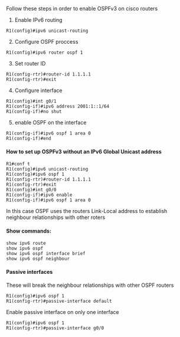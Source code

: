 Follow these steps in order to enable OSPFv3 on cisco routers
1. Enable IPv6 routing
```cisco
R1(config)#ipv6 unicast-routing
```
2. Configure OSPF proccess
```cisco
R1(config)#ipv6 router ospf 1
```
3. Set router ID
```
R1(config-rtr)#router-id 1.1.1.1
R1(config-rtr)#exit
```
4. Configure interface
```cisco
R1(config)#int g0/1
R1(config-if)#ipv6 address 2001:1::1/64
R1(config-if)#no shut
```
5. enable OSPF on the interface
```cisco
R1(config-if)#ipv6 ospf 1 area 0
R1(config-if)#end
```


#### How to set up OSPFv3 without an IPv6 Global Unicast address
```cisco
R1#conf t
R1(config)#ipv6 unicast-routing
R1(config)#ipv6 ospf 1
R1(config-rtr)#router-id 1.1.1.1
R1(config-rtr)#exit
R1(config)#int g0/0
R1(config-if)#ipv6 enable
R1(config-if)#ipv6 ospf 1 area 0
```
In this case OSPF uses the routers Link-Local address to establish neighbour relationships with other roters


#### Show commands:
```cisco
show ipv6 route
show ipv6 ospf
show ipv6 ospf interface brief
show ipv6 ospf neighbour
```

#### Passive interfaces
These will break the neighbour relationships with other OSPF routers
```
R1(config)#ipv6 ospf 1
R1(config-rtr)#passive-interface default
```
Enable passive interface on only one interface
```
R1(config)#ipv6 ospf 1
R1(config-rtr)#passive-interface g0/0
```